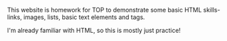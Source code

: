 This website is homework for TOP to demonstrate some basic HTML skills- links, images, lists, basic text elements and tags.

I'm already familiar with HTML, so this is mostly just practice!